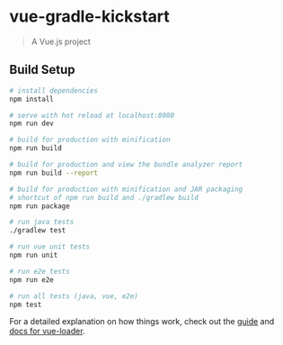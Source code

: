 # vue-gradle-kickstart

> A Vue.js project

## Build Setup

``` bash
# install dependencies
npm install

# serve with hot reload at localhost:8080
npm run dev

# build for production with minification
npm run build

# build for production and view the bundle analyzer report
npm run build --report

# build for production with minification and JAR packaging
# shortcut of npm run build and ./gradlew build
npm run package

# run java tests
./gradlew test

# run vue unit tests
npm run unit

# run e2e tests
npm run e2e

# run all tests (java, vue, e2e)
npm test
```

For a detailed explanation on how things work, check out the [guide](http://vuejs-templates.github.io/webpack/) and [docs for vue-loader](http://vuejs.github.io/vue-loader).
